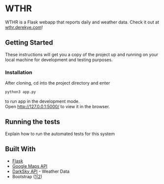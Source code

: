 # WTHR

WTHR is a Flask webapp that reports daily and weather data.
Check it out at [wthr.derekye.com](wthr.derekye.com)!
  
## Getting Started

These instructions will get you a copy of the project up and running on your local machine for development and testing purposes.

### Installation

After cloning, cd into the project directory and enter

```bash
python3 app.py
```

to run app in the development mode.\
Open http://127.0.0.1:5000/ to view it in the browser.


## Running the tests

Explain how to run the automated tests for this system


## Built With

* [Flask](https://pypi.org/project/Flask/)
* [Google Maps API](https://developers.google.com/maps/documentation)
* [DarkSky API](https://darksky.net/dev/docs) - Weather Data
* Bootstrap ([1](https://startbootstrap.com/themes/grayscale/)|[2](https://startbootstrap.com/themes/sb-admin-2/))
